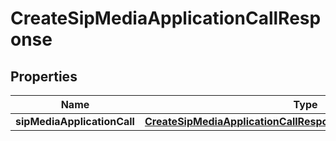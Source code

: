 

# CreateSipMediaApplicationCallResponse


## Properties

| Name | Type | Description | Notes |
|------------ | ------------- | ------------- | -------------|
|**sipMediaApplicationCall** | [**CreateSipMediaApplicationCallResponseSipMediaApplicationCall**](CreateSipMediaApplicationCallResponseSipMediaApplicationCall.md) |  |  [optional] |



